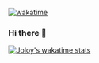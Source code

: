 [![wakatime](https://wakatime.com/badge/user/16e52569-c279-443d-af6f-dfab4ab5b5d8.svg)](https://wakatime.com/@16e52569-c279-443d-af6f-dfab4ab5b5d8)


### Hi there 👋



[![Joloy's wakatime stats](https://github-readme-stats.vercel.app/api/wakatime?username=Joloy&theme=radical&layout=compact)](https://github.com/anuraghazra/github-readme-stats)
<!--
![Joloy's GitHub stats](https://github-readme-stats.vercel.app/api?username=DanilTheFrog&show_icons=true&theme=radical)
-->


<!--
**Distrubilea8r/Distrubilea8r** is a ✨ _special_ ✨ repository because its `README.md` (this file) appears on your GitHub profile.

Here are some ideas to get you started:

- 🔭 I’m currently working on ...
- 🌱 I’m currently learning ...
- 👯 I’m looking to collaborate on ...
- 🤔 I’m looking for help with ...
- 💬 Ask me about ...
- 📫 How to reach me: ...
- 😄 Pronouns: ...
- ⚡ Fun fact: ...
-->
